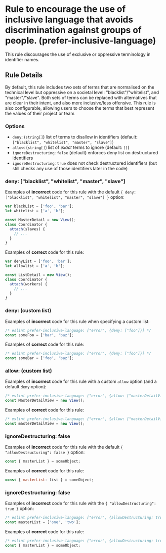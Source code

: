 # Rule to encourage the use of inclusive language that avoids discrimination against groups of people.   (prefer-inclusive-language)

This rule discourages the use of exclusive or oppressive terminology in identifier names.

## Rule Details

By default, this rule includes two sets of terms that are normalised on the technical level but oppressive on a societal level: "blacklist"/"whitelist", and "master"/"slave". Both sets of terms can be replaced with alternatives that are clear in their intent, and also more inclusive/less offensive. This rule is also configurable, allowing users to choose the terms that best represent the values of their project or team.

### Options

* `deny`: (`string[]`) list of terms to disallow in identifiers (default: `["blacklist", "whitelist", "master", "slave"]`)
* `allow`: (`string[]`) list of _exact_ terms to ignore (default: `[]`)
* `ignoreDestructuring`: `false` (default) enforces deny list on destructured identifiers
* `ignoreDestructuring`: `true` does not check destructured identifiers (but still checks any use of those identifiers later in the code)

### deny: ["blacklist", "whitelist", "master", "slave"]

Examples of **incorrect** code for this rule with the default `{ deny: ["blacklist", "whitelist", "master", "slave"] }` option:

```js
var blackList = ['foo', 'bar'];
let whitelist = ['a', 'b'];

const MasterDetail = new View();
class Coordinator {
  attach(slaves) {
    // ...
  }
}
```

Examples of **correct** code for this rule:

```js
var denyList = ['foo', 'bar'];
let allowlist = ['a', 'b'];

const ListDetail = new View();
class Coordinator {
  attach(workers) {
    // ...
  }
}
```

### deny: (custom list)

Examples of **incorrect** code for this rule when specifying a custom list:

```js
/* eslint prefer-inclusive-language: ["error", {deny: ["foo"]}] */
const someFoo = ['bar', 'baz'];
```

Examples of **correct** code for this rule:

```js
/* eslint prefer-inclusive-language: ["error", {deny: ["foo"]}] */
const someBar = ['foo', 'baz'];
```

### allow: (custom list)

Examples of **incorrect** code for this rule with a custom `allow` option (and a default `deny` option):

```js
/* eslint prefer-inclusive-language: ["error", {allow: ["masterDetailView"]}] */
const MasterDetailView = new View();
```

Examples of **correct** code for this rule:

```js
/* eslint prefer-inclusive-language: ["error", {allow: ["masterDetailView"]}] */
const masterDetailView = new View();
```

### ignoreDestructuring: false

Examples of **incorrect** code for this rule with the default `{ "allowDestructuring": false }` option:

```js
const { masterList } = someObject;
```

Examples of **correct** code for this rule:

```js
const { masterList: list } = someObject;
```

### ignoreDestructuring: false

Examples of **incorrect** code for this rule with the `{ "allowDestructuring": true }` option:

```js
/* eslint prefer-inclusive-language: ["error", {allowDestructuring: true}] */
const masterList = ['one', 'two'];
```

Examples of **correct** code for this rule:

```js
/* eslint prefer-inclusive-language: ["error", {allowDestructuring: true}] */
const { masterList } = someObject;
```
